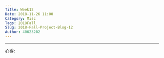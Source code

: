 ```yaml
---
Title: Week12
Date: 2018-11-26 11:00
Category: Misc
Tags: 2018Fall
Slug: 2018-Fall-Project-Blog-12
Author: 40623202
---
```




<!-- PELICAN_END_SUMMARY -->


----


心得:








